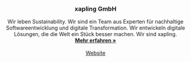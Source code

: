 <!-- PROJECT LOGO -->
<p align="center">
  <h3 align="center">xapling GmbH</h3>

  <p align="center">
    Wir leben Sustainability. Wir sind ein Team aus Experten für nachhaltige Softwareentwicklung und digitale Transformation. Wir entwickeln digitale Lösungen, die die Welt ein Stück besser machen. Wir sind xapling.
    <br />
    <a href="https://xapling..de"><strong>Mehr erfahren »</strong></a>
    <br />
    <br />
    <a href="https://xapling.de">Website</a>
  </p>
</p>